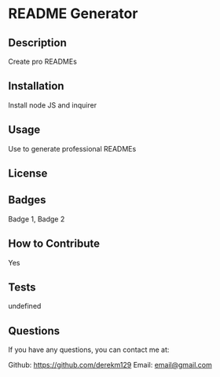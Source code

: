 # README Generator
    
## Description
Create pro READMEs

## Installation
Install node JS and inquirer

## Usage
Use to generate professional READMEs

## License


## Badges
Badge 1, Badge 2

## How to Contribute
Yes

## Tests
undefined

## Questions
If you have any questions, you can contact me at:

Github: https://github.com/derekm129
Email: email@gmail.com
    
